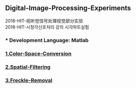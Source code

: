 ## Digital-Image-Processing-Experiments   
2018-HIT-视听觉信号处理视觉部分实验   
2018-HIT-시청각신호처리 강의 시각파트실험
### * Development Language: Matlab  
### [1.Color-Space-Conversion](./Color-Space-Conversion)    
### [2.Spatial-Filtering](./Spatial-Filtering)    
### [3.Freckle-Removal](./Freckle-Removal)    
